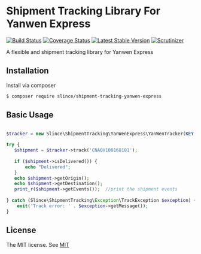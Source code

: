 # Shipment Tracking Library For Yanwen Express

[![Build Status](https://img.shields.io/travis/slince/shipment-tracking-yanwen-express/master.svg?style=flat-square)](https://travis-ci.org/slince/shipment-tracking-yanwen-express)
[![Coverage Status](https://img.shields.io/codecov/c/github/slince/shipment-tracking-yanwen-express.svg?style=flat-square)](https://codecov.io/github/slince/shipment-tracking-yanwen-express)
[![Latest Stable Version](https://img.shields.io/packagist/v/slince/shipment-tracking-yanwen-express.svg?style=flat-square&label=stable)](https://packagist.org/packages/slince/shipment-tracking-yanwen-express)
[![Scrutinizer](https://img.shields.io/scrutinizer/g/slince/shipment-tracking-yanwen-express.svg?style=flat-square)](https://scrutinizer-ci.com/g/slince/shipment-tracking-yanwen-express/?branch=master)

A flexible and shipment tracking library for Yanwen Express

## Installation

Install via composer

```bash
$ composer require slince/shipment-tracking-yanwen-express
```
## Basic Usage


```php

$tracker = new Slince\ShipmentTracking\YanWenExpress\YanWenTracker(KEY, 'en');

try {
   $shipment = $tracker->track('CNAQV100168101');
   
   if ($shipment->isDelivered()) {
       echo "Delivered";
   }
   echo $shipment->getOrigin();
   echo $shipment->getDestination();
   print_r($shipment->getEvents());  //print the shipment events
   
} catch (Slince\ShipmentTracking\Exception\TrackException $exception) {
    exit('Track error: ' . $exception->getMessage());
}

```
## License
 
The MIT license. See [MIT](https://opensource.org/licenses/MIT)

